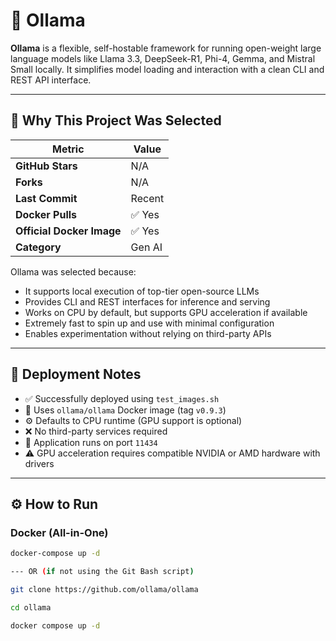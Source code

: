 # 🧠 Ollama

**Ollama** is a flexible, self-hostable framework for running open-weight large language models like Llama 3.3, DeepSeek-R1, Phi-4, Gemma, and Mistral Small locally. It simplifies model loading and interaction with a clean CLI and REST API interface.

---

## 🚀 Why This Project Was Selected

| Metric                   | Value           |
|--------------------------|-----------------|
| **GitHub Stars**         | N/A             |
| **Forks**                | N/A             |
| **Last Commit**          | Recent          |
| **Docker Pulls**         | ✅ Yes          |
| **Official Docker Image**| ✅ Yes          |
| **Category**             | Gen AI          |

Ollama was selected because:
- It supports local execution of top-tier open-source LLMs
- Provides CLI and REST interfaces for inference and serving
- Works on CPU by default, but supports GPU acceleration if available
- Extremely fast to spin up and use with minimal configuration
- Enables experimentation without relying on third-party APIs

---

## 🧪 Deployment Notes

- ✅ Successfully deployed using `test_images.sh`
- 📌 Uses `ollama/ollama` Docker image (tag `v0.9.3`)
- ⚙️ Defaults to CPU runtime (GPU support is optional)
- ❌ No third-party services required
- 🧾 Application runs on port `11434`
- ⚠️ GPU acceleration requires compatible NVIDIA or AMD hardware with drivers

---

## ⚙️ How to Run

### Docker (All-in-One)

```bash
docker-compose up -d

--- OR (if not using the Git Bash script)

git clone https://github.com/ollama/ollama

cd ollama

docker compose up -d
